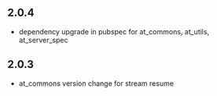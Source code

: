 ## 2.0.4
- dependency upgrade in pubspec for at_commons, at_utils, at_server_spec
## 2.0.3
- at_commons version change for stream resume
